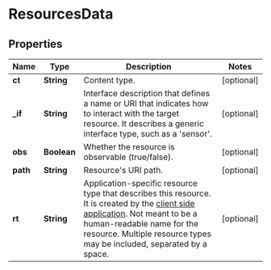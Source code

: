 
# ResourcesData

## Properties
Name | Type | Description | Notes
------------ | ------------- | ------------- | -------------
**ct** | **String** | Content type. |  [optional]
**_if** | **String** | Interface description that defines a name or URI that indicates how to interact with the target resource. It describes a generic interface type, such as a &#39;sensor&#39;. |  [optional]
**obs** | **Boolean** | Whether the resource is observable (true/false). |  [optional]
**path** | **String** | Resource&#39;s URI path. |  [optional]
**rt** | **String** | Application-specific resource type that describes this resource. It is created by the [client side application](../connecting/resource-setup-in-device-management-client.html). Not meant to be a human-readable name for the resource. Multiple resource types may be included, separated by a space. |  [optional]



